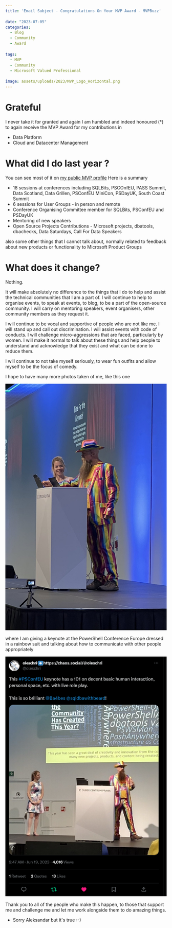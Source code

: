```yaml
---
title: 'Email Subject - Congratulations On Your MVP Award - MVPBuzz'

date: "2023-07-05"
categories:
  - Blog
  - Community
  - Award

tags:
  - MVP
  - Community
  - Microsoft Valued Professional

image: assets/uploads/2023/MVP_Logo_Horizontal.png
---
```

# Grateful

I never take it for granted and again I am humbled and indeed honoured (*) to again receive the MVP Award for my contributions in

- Data Platform
- Cloud and Datacenter Management

# What did I do last year ?

You can see most of it on [my public MVP profile](https://mvp.microsoft.com/en-us/PublicProfile/5002693) Here is a summary

- 18 sessions at conferences including SQLBits, PSCOnfEU, PASS Summit, Data Scotland, Data Grillen, PSConfEU MiniCon, PSDayUK, South Coast Summit
- 6 sessions for User Groups - in person and remote
- Conference Organising Committee member for SQLBits, PSConfEU and PSDayUK
- Mentoring of new speakers
- Open Source Projects Contributions - Microsoft projects, dbatools, dbachecks, Data Saturdays, Call For Data Speakers

also some other things that I cannot talk about, normally related to feedback about new products or functionality to Microsoft Product Groups

# What does it change?

Nothing.

It will make absolutely no difference to the things that I do to help and assist the technical communities that I am a part of. I will continue to help to organise events, to speak at events, to blog, to be a part of the open-source community. I will carry on mentoring speakers, event organisers, other community members as they request it.

I will continue to be vocal and supportive of people who are not like me. I will stand up and call out discrimination. I will assist events with code of conducts. I will challenge micro-aggressions that are faced, particularly by women. I will make it normal to talk about these things and help people to understand and acknowledge that they exist and what can be done to reduce them.

I will continue to not take myself seriously, to wear fun outfits and allow myself to be the focus of comedy.

I hope to have many more photos taken of me, like this one

[![psconfeukeynote](assets/uploads/2023/20230619_120715.jpg)](assets/uploads/2023/20230619_120715.jpg)


 where I am giving a keynote at the PowerShell Conference Europe dressed in a rainbow suit and talking about how to communicate with other people appropriately

 [![psconfeukeynote](assets/uploads/2023/psconfeu-keynote.png)](assets/uploads/2023/psconfeu-keynote.png)

 Thank you to all of the people who make this happen, to those that support me and challenge me and let me work alongside them to do amazing things.


* Sorry Aleksandar but it's true :-)